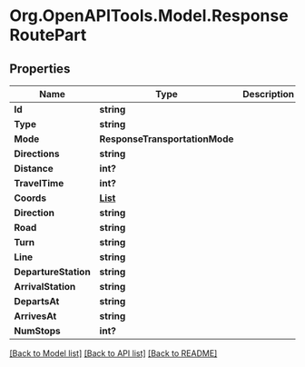 # Org.OpenAPITools.Model.ResponseRoutePart

## Properties

Name | Type | Description | Notes
------------ | ------------- | ------------- | -------------
**Id** | **string** |  | 
**Type** | **string** |  | 
**Mode** | **ResponseTransportationMode** |  | 
**Directions** | **string** |  | 
**Distance** | **int?** |  | 
**TravelTime** | **int?** |  | 
**Coords** | [**List<Coords>**](Coords.md) |  | 
**Direction** | **string** |  | [optional] 
**Road** | **string** |  | [optional] 
**Turn** | **string** |  | [optional] 
**Line** | **string** |  | [optional] 
**DepartureStation** | **string** |  | [optional] 
**ArrivalStation** | **string** |  | [optional] 
**DepartsAt** | **string** |  | [optional] 
**ArrivesAt** | **string** |  | [optional] 
**NumStops** | **int?** |  | [optional] 

[[Back to Model list]](../README.md#documentation-for-models) [[Back to API list]](../README.md#documentation-for-api-endpoints) [[Back to README]](../README.md)

